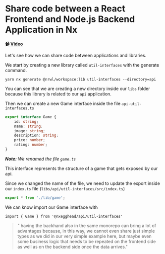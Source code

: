 # Share code between a React Frontend and Node.js Backend Application in Nx

**[📹 Video](https://egghead.io/lessons/egghead-share-code-between-a-react-frontend-and-node-js-backend-application-in-nx)**

Let's see how we can share code between applications and libraries.

We start by creating a new library called `util-interfaces` with the generate command.

```shell
yarn nx generate @nrwl/workspace:lib util-interfaces --directory=api
```

You can see that we are creating a new directory inside our `libs` folder because this library is related to our `api` application.

Then we can create a new Game interface inside the file `api-util-interfaces.ts`

```typescript
export interface Game {
    id: string;
    name: string;
    image: string;
    description: string;
    price: number;
    rating: number;
}
```

_**Note:** We renamed the file `game.ts`_

This interface represents the structure of a game that gets exposed by our api.

Since we changed the name of the file, we need to update the export inside our `index.ts` file (`libs/api/util-interfaces/src/index.ts`)

```typescript
export * from './lib/game';
```

We can know import our Game interface with

```react
import { Game } from '@nxegghead/api/util-interfaces'
```

> " having the backhand also in the same monorepo can bring a lot of advantages because, in this way, we cannot even share just simple types as we did in our very simple example here, but maybe even some business logic that needs to be repeated on the frontend side as well as on the backend side once the data arrives."